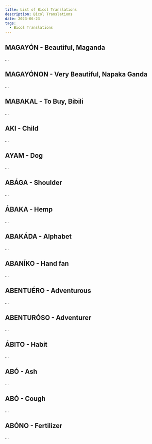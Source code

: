 ```yaml
---
title: List of Bicol Translations
description: Bicol Translations
date: 2023-06-23
tags:
  - Bicol Translations
---
```


## MAGAYÓN - Beautiful, Maganda
...
## MAGAYÓNON - Very Beautiful, Napaka Ganda
...
## MABAKAL - To Buy, Bibili
...
## AKI - Child
...
## AYAM - Dog
...
## ABÁGA - Shoulder
...
## ÁBAKA - Hemp
...
## ABAKÁDA - Alphabet
...
## ABANÍKO - Hand fan
...
## ABENTUÉRO - Adventurous
...
## ABENTURÓSO - Adventurer
...
## ÁBITO - Habit
...
## ABÓ - Ash
...
## ABÓ - Cough
...
## ABÓNO - Fertilizer
...
